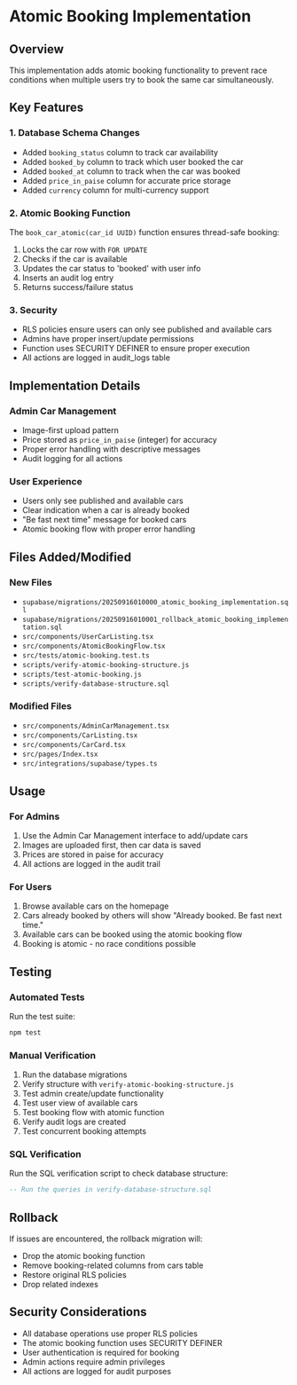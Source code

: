 # Atomic Booking Implementation

## Overview
This implementation adds atomic booking functionality to prevent race conditions when multiple users try to book the same car simultaneously.

## Key Features

### 1. Database Schema Changes
- Added `booking_status` column to track car availability
- Added `booked_by` column to track which user booked the car
- Added `booked_at` column to track when the car was booked
- Added `price_in_paise` column for accurate price storage
- Added `currency` column for multi-currency support

### 2. Atomic Booking Function
The `book_car_atomic(car_id UUID)` function ensures thread-safe booking:
1. Locks the car row with `FOR UPDATE`
2. Checks if the car is available
3. Updates the car status to 'booked' with user info
4. Inserts an audit log entry
5. Returns success/failure status

### 3. Security
- RLS policies ensure users can only see published and available cars
- Admins have proper insert/update permissions
- Function uses SECURITY DEFINER to ensure proper execution
- All actions are logged in audit_logs table

## Implementation Details

### Admin Car Management
- Image-first upload pattern
- Price stored as `price_in_paise` (integer) for accuracy
- Proper error handling with descriptive messages
- Audit logging for all actions

### User Experience
- Users only see published and available cars
- Clear indication when a car is already booked
- "Be fast next time" message for booked cars
- Atomic booking flow with proper error handling

## Files Added/Modified

### New Files
- `supabase/migrations/20250916010000_atomic_booking_implementation.sql`
- `supabase/migrations/20250916010001_rollback_atomic_booking_implementation.sql`
- `src/components/UserCarListing.tsx`
- `src/components/AtomicBookingFlow.tsx`
- `src/tests/atomic-booking.test.ts`
- `scripts/verify-atomic-booking-structure.js`
- `scripts/test-atomic-booking.js`
- `scripts/verify-database-structure.sql`

### Modified Files
- `src/components/AdminCarManagement.tsx`
- `src/components/CarListing.tsx`
- `src/components/CarCard.tsx`
- `src/pages/Index.tsx`
- `src/integrations/supabase/types.ts`

## Usage

### For Admins
1. Use the Admin Car Management interface to add/update cars
2. Images are uploaded first, then car data is saved
3. Prices are stored in paise for accuracy
4. All actions are logged in the audit trail

### For Users
1. Browse available cars on the homepage
2. Cars already booked by others will show "Already booked. Be fast next time."
3. Available cars can be booked using the atomic booking flow
4. Booking is atomic - no race conditions possible

## Testing

### Automated Tests
Run the test suite:
```bash
npm test
```

### Manual Verification
1. Run the database migrations
2. Verify structure with `verify-atomic-booking-structure.js`
3. Test admin create/update functionality
4. Test user view of available cars
5. Test booking flow with atomic function
6. Verify audit logs are created
7. Test concurrent booking attempts

### SQL Verification
Run the SQL verification script to check database structure:
```sql
-- Run the queries in verify-database-structure.sql
```

## Rollback
If issues are encountered, the rollback migration will:
- Drop the atomic booking function
- Remove booking-related columns from cars table
- Restore original RLS policies
- Drop related indexes

## Security Considerations
- All database operations use proper RLS policies
- The atomic booking function uses SECURITY DEFINER
- User authentication is required for booking
- Admin actions require admin privileges
- All actions are logged for audit purposes